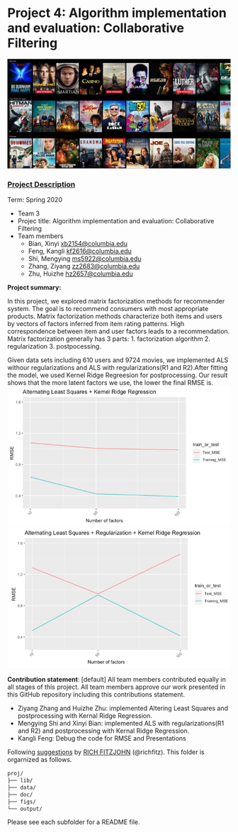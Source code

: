 # Project 4: Algorithm implementation and evaluation: Collaborative Filtering
![screenshot](figs/readme_image2.jpg)

### [Project Description](doc/project4_desc.md)

Term: Spring 2020

+ Team 3
+ Projec title: Algorithm implementation and evaluation: Collaborative Filtering
+ Team members
	+ Bian, Xinyi xb2154@columbia.edu
	+ Feng, Kangli kf2616@columbia.edu
	+ Shi, Mengying ms5922@columbia.edu
	+ Zhang, Ziyang zz2683@columbia.edu
	+ Zhu, Huizhe hz2657@columbia.edu
	
**Project summary:** 

In this project, we explored matrix factorization methods for recommender system. The goal is to recommend consumers with most appropriate products. Matrix factorization methods characterize both items and users by vectors of factors inferred from item rating patterns. High correspondence between item and user factors leads to a recommendation. Matrix factorization generally has 3 parts: 1. factorization algorithm  2. regularization  3. postpocessing. 

Given data sets including 610 users and 9724 movies, we implemented ALS withour regularizations and ALS with regularizations(R1 and R2).After fitting the model, we used Kernel Ridge Regreesion for postprocessing. Our result shows that the more latent factors we use, the lower the final RMSE is. 
![evaluationvisualization](figs/eval1.jpg)
![evaluationvisualization](figs/eval2.jpg)


	
**Contribution statement**: [default] All team members contributed equally in all stages of this project. All team members approve our work presented in this GitHub repository including this contributions statement. 

* Ziyang Zhang and Huizhe Zhu: implemented Altering Least Squares and postprocessing with Kernal Ridge Regression. 
* Mengying Shi and Xinyi Bian: implemented ALS with regularizations(R1 and R2) and postprocessing with Kernal Ridge Regression.
* Kangli Feng: Debug the code for RMSE and Presentations 


Following [suggestions](http://nicercode.github.io/blog/2013-04-05-projects/) by [RICH FITZJOHN](http://nicercode.github.io/about/#Team) (@richfitz). This folder is orgarnized as follows.

```
proj/
├── lib/
├── data/
├── doc/
├── figs/
└── output/
```

Please see each subfolder for a README file.
